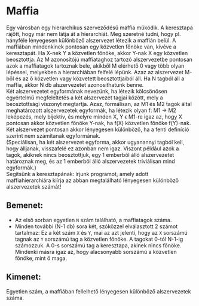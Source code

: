 # Maffia  
  
Egy városban egy hierarchikus szerveződésű maffia működik. A keresztapa rájött, hogy már nem látja át a hierarchiát. Meg szeretné tudni, hogy pl. hányféle lényegesen különböző alszervezet létezik a maffián belül. 
A maffiában mindenkinek pontosan egy közvetlen főnöke van, kivéve a keresztapát. Ha X-nek Y a közvetlen főnöke, akkor Y-nak X egy közvetlen beosztottja. Az M azonosítójú maffiataghoz tartozó alszervezetbe pontosan azok a maffiatagok tartoznak bele, akikből M elérhető 0 vagy több olyan lépéssel, melyekben a hierarchiában felfelé lépünk. Azaz az alszervezet M-ből és az ő közvetlen vagy közvetett beosztottjaiból áll. Ha N tagból áll a maffia, akkor N db alszervezetet azonosíthatunk benne.  
Két alszervezetet egyformának nevezünk, ha létezik kölcsönösen egyértelmű megfeleltetés a két alszervezet tagjai között, mely a beosztottsági viszonyt megtartja. Azaz, formálisan, az M1 és M2 tagok által meghatározott alszervezetek egyformák, ha létezik olyan f: M1 -> M2 leképezés, mely bijektív, és melyre minden X, Y ϵ M1-re igaz az, hogy X pontosan akkor közvetlen főnöke Y-nak, ha f(X) közvetlen főnöke f(Y)-nak. Két alszervezet pontosan akkor lényegesen különböző, ha a fenti definíció szerint nem számítanak egyformának.  
(Speciálisan, ha két alszervezet egyforma, akkor ugyanannyi tagból kell, hogy álljanak, visszafelé ez azonban nem igaz. Viszont például azok a tagok, akiknek nincs beosztottjuk, egy 1 emberből álló alszervezetet határoznak meg, és az 1 emberböl álló alszervezetek triviálisan mind egyformák.)  
Segítsünk a keresztapának: írjunk programot, amely adott maffiahierarchiára kiírja az abban megtalálható lényegesen különböző alszervezetek számát!  
  
## Bemenet:  
- Az első sorban egyetlen `N` szám található, a maffiatagok száma.  
- Minden további (N-1 db) sora két, szóközzel elválasztott 2 számot tartalmaz: Ez a két szám `X` és `Y`, mai az azt jelenti, hogy az `X` sorszámú tagnak az `Y` sorszámú tag a közvetlen főnöke. A tagokat 0-tól N-1-ig számozzuk. A 0-s sorszámú tag a keresztapa, akinek nincs főnöke. Mindenki másra igaz az, hogy alacsonyabb sorszámú a közvetlen főnöke, mint ő maga.  
  
## Kimenet:  
Egyetlen szám, a maffiában fellelhető lényegesen különböző alszervezetek száma.  
